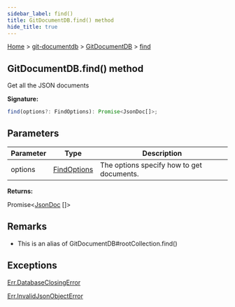 ```yaml
---
sidebar_label: find()
title: GitDocumentDB.find() method
hide_title: true
---
```


[Home](./index.md) &gt; [git-documentdb](./git-documentdb.md) &gt; [GitDocumentDB](./git-documentdb.gitdocumentdb.md) &gt; [find](./git-documentdb.gitdocumentdb.find.md)

## GitDocumentDB.find() method

Get all the JSON documents

<b>Signature:</b>

```typescript
find(options?: FindOptions): Promise<JsonDoc[]>;
```

## Parameters

|  Parameter | Type | Description |
|  --- | --- | --- |
|  options | [FindOptions](./git-documentdb.findoptions.md) | The options specify how to get documents. |

<b>Returns:</b>

Promise&lt;[JsonDoc](./git-documentdb.jsondoc.md) \[\]&gt;

## Remarks

- This is an alias of GitDocumentDB\#rootCollection.find()

## Exceptions

[Err.DatabaseClosingError](./git-documentdb.err.databaseclosingerror.md)

[Err.InvalidJsonObjectError](./git-documentdb.err.invalidjsonobjecterror.md)

